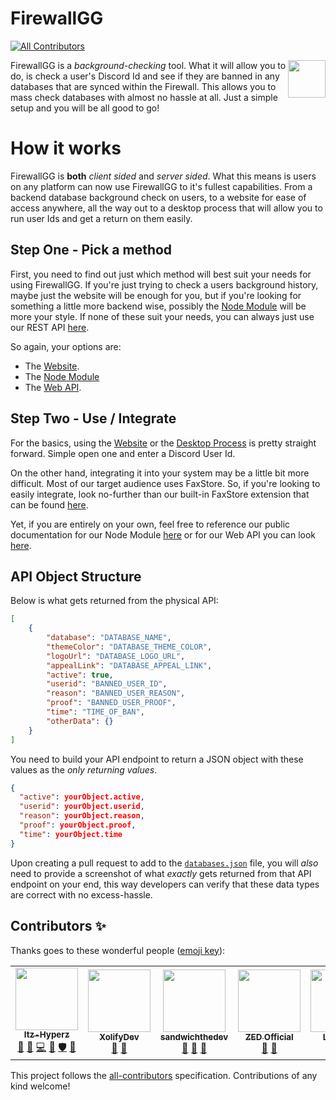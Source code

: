 # FirewallGG
<!-- ALL-CONTRIBUTORS-BADGE:START - Do not remove or modify this section -->
[![All Contributors](https://img.shields.io/badge/all_contributors-6-blue.svg)](#contributors)
<!-- ALL-CONTRIBUTORS-BADGE:END -->
<img align="right" height="60" width="60" alt="" src="https://github.com/Itz-Hyperz/firewallgg/blob/main/website/public/assets/logo.png?raw=true" />

FirewallGG is a *background-checking* tool. What it will allow you to do, is check a user's Discord Id and see if they are banned in any databases that are synced within the Firewall. This allows you to mass check databases with almost no hassle at all. Just a simple setup and you will be all good to go! 

# How it works
FirewallGG is **both** *client sided* and *server sided*. What this means is users on any platform can now use FirewallGG to it's fullest capabilities. From a backend database background check on users, to a website for ease of access anywhere, all the way out to a desktop process that will allow you to run user Ids and get a return on them easily.

## Step One - Pick a method
First, you need to find out just which method will best suit your needs for using FirewallGG. If you're just trying to check a users background history, maybe just the website will be enough for you, but if you're looking for something a little more backend wise, possibly the [Node Module](https://npmjs.com/package/firewallgg) will be more your style. If none of these suit your needs, you can always just use our REST API [here](https://firewall.hyperz.net/api).

So again, your options are:
- The [Website](https://firewall.hyperz.net).
- The [Node Module](https://npmjs.com/package/firewallgg)
- The [Web API](https://firewall.hyperz.net/api).

## Step Two - Use / Integrate
For the basics, using the [Website](https://firewall.hyperz.net) or the [Desktop Process](https://github.com/Itz-Hyperz/firewallgg/releases) is pretty straight forward. Simple open one and enter a Discord User Id.

On the other hand, integrating it into your system may be a little bit more difficult. Most of our target audience uses FaxStore. So, if you're looking to easily integrate, look no-further than our built-in FaxStore extension that can be found [here](#input).

Yet, if you are entirely on your own, feel free to reference our public documentation for our Node Module [here](https://npmjs.com/package/firewallgg) or for our Web API you can look [here](https://firewall.hyperz.net/api).

## API Object Structure
Below is what gets returned from the physical API:
```json
[
    {
        "database": "DATABASE_NAME",
        "themeColor": "DATABASE_THEME_COLOR",
        "logoUrl": "DATABASE_LOGO_URL",
        "appealLink": "DATABASE_APPEAL_LINK",
        "active": true,
        "userid": "BANNED_USER_ID",
        "reason": "BANNED_USER_REASON",
        "proof": "BANNED_USER_PROOF",
        "time": "TIME_OF_BAN",
        "otherData": {}
    }
]
```

You need to build your API endpoint to return a JSON object with these values as the *only returning values*.
```json
{
  "active": yourObject.active,
  "userid": yourObject.userid,
  "reason": yourObject.reason,
  "proof": yourObject.proof,
  "time": yourObject.time
}
```

Upon creating a pull request to add to the [`databases.json`](https://github.com/Itz-Hyperz/firewallgg/blob/main/databases.json) file, you will *also* need to provide a screenshot of what *exactly* gets returned from that API endpoint on your end, this way developers can verify that these data types are correct with no excess-hassle.

## Contributors ✨

Thanks goes to these wonderful people ([emoji key](https://allcontributors.org/docs/en/emoji-key)):

<!-- ALL-CONTRIBUTORS-LIST:START - Do not remove or modify this section -->
<!-- prettier-ignore-start -->
<!-- markdownlint-disable -->
<table>
  <tr>
    <td align="center"><a href="https://hyperz.net"><img src="https://avatars.githubusercontent.com/u/69090660?v=4?s=100" width="100px;" alt=""/><br /><sub><b>Itz-Hyperz</b></sub></a><br /><a href="https://github.com/Itz-Hyperz/firewallgg/issues?q=author%3AItz-Hyperz" title="Bug reports">🐛</a> <a href="#business-Itz-Hyperz" title="Business development">💼</a> <a href="https://github.com/Itz-Hyperz/firewallgg/commits?author=Itz-Hyperz" title="Code">💻</a> <a href="https://github.com/Itz-Hyperz/firewallgg/commits?author=Itz-Hyperz" title="Documentation">📖</a> <a href="#security-Itz-Hyperz" title="Security">🛡️</a> <a href="https://github.com/Itz-Hyperz/firewallgg/pulls?q=is%3Apr+reviewed-by%3AItz-Hyperz" title="Reviewed Pull Requests">👀</a></td>
    <td align="center"><a href="https://xolify.store/"><img src="https://avatars.githubusercontent.com/u/103285682?v=4?s=100" width="100px;" alt=""/><br /><sub><b>XolifyDev</b></sub></a><br /><a href="#ideas-XolifyDev" title="Ideas, Planning, & Feedback">🤔</a> <a href="#tool-XolifyDev" title="Tools">🔧</a></td>
    <td align="center"><a href="https://github.com/sandwichthedev"><img src="https://avatars.githubusercontent.com/u/69737561?v=4?s=100" width="100px;" alt=""/><br /><sub><b>sandwichthedev</b></sub></a><br /><a href="#ideas-sandwichthedev" title="Ideas, Planning, & Feedback">🤔</a> <a href="#tool-sandwichthedev" title="Tools">🔧</a> <a href="https://github.com/Itz-Hyperz/firewallgg/issues?q=author%3Asandwichthedev" title="Bug reports">🐛</a></td>
    <td align="center"><a href="https://zedofficial.xyz/"><img src="https://avatars.githubusercontent.com/u/61573331?v=4?s=100" width="100px;" alt=""/><br /><sub><b>ZED Official</b></sub></a><br /><a href="#ideas-zedofficial" title="Ideas, Planning, & Feedback">🤔</a> <a href="#tool-zedofficial" title="Tools">🔧</a></td>
    <td align="center"><a href="https://github.com/LouDawg2"><img src="https://avatars.githubusercontent.com/u/66086177?v=4?s=100" width="100px;" alt=""/><br /><sub><b>LouDawg</b></sub></a><br /><a href="#tool-LouDawg2" title="Tools">🔧</a> <a href="#ideas-LouDawg2" title="Ideas, Planning, & Feedback">🤔</a></td>
    <td align="center"><a href="https://store.shawnengmann.com/"><img src="https://avatars.githubusercontent.com/u/86177860?v=4?s=100" width="100px;" alt=""/><br /><sub><b>Shawn E.</b></sub></a><br /><a href="#design-Shawn-E" title="Design">🎨</a> <a href="#ideas-Shawn-E" title="Ideas, Planning, & Feedback">🤔</a></td>
  </tr>
</table>

<!-- markdownlint-restore -->
<!-- prettier-ignore-end -->

<!-- ALL-CONTRIBUTORS-LIST:END -->

This project follows the [all-contributors](https://github.com/all-contributors/all-contributors) specification. Contributions of any kind welcome!
